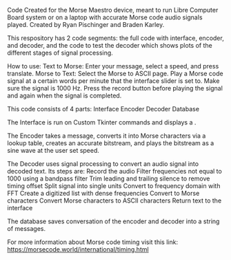Code Created for the Morse Maestro device, meant to run Libre Computer Board system or on a laptop with accurate Morse code audio signals played. Created by Ryan Pischinger and Braden Karley.

This respository has 2 code segments: the full code with interface, encoder, and decoder, and the code to test the decoder which shows plots of the different stages of signal processing.

How to use:
Text to Morse: Enter your message, select a speed, and press translate.
Morse to Text: Select the Morse to ASCII page. Play a Morse code signal at a certain words per minute that the interface slider is set to. Make sure the signal is 1000 Hz. Press the record button before playing the signal and again when the signal is completed. 

This code consists of 4 parts:
Interface
Encoder 
Decoder
Database

The Interface is run on Custom Tkinter commands and displays a . 

The Encoder takes a message, converts it into Morse characters via a lookup table, creates an accurate bitstream, and plays the bitstream as a sine wave at the user set speed.

The Decoder uses signal processing to convert an audio signal into decoded text. Its steps are:
Record the audio
Filter frequencies not equal to 1000 using a bandpass filter
Trim leading and trailing silence to remove timing offset
Split signal into single units 
Convert to frequency domain with FFT
Create a digitized list with dense frequencies
Convert to Morse characters
Convert Morse characters to ASCII characters
Return text to the interface

The database saves conversation of the encoder and decoder into a string of messages.

For more information about Morse code timing visit this link: https://morsecode.world/international/timing.html 

